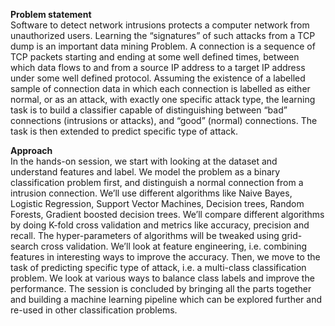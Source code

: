 **Problem statement**  
Software to detect network intrusions protects a computer network from unauthorized users.
Learning the “signatures” of such attacks from a TCP dump is an important data mining
Problem.
A connection is a sequence of TCP packets starting and ending at some well defined times,
between which data flows to and from a source IP address to a target IP address under some
well defined protocol. Assuming the existence of a labelled sample of connection data in which
each connection is labelled as either normal, or as an attack, with exactly one specific attack
type, the learning task is to build a classifier capable of distinguishing between “bad”
connections (intrusions or attacks), and “good” (normal) connections. The task is then extended to predict specific type
of attack.

**Approach**  
In the hands-on session, we start with looking at the dataset and understand features and label. 
We model the problem as a binary classification problem first, and distinguish a normal connection from a intrusion connection.
We’ll use different algorithms like Naive Bayes, Logistic Regression, Support Vector Machines, Decision trees, Random Forests,
Gradient boosted decision trees. We’ll compare different algorithms by doing K-fold cross validation and metrics like accuracy,
precision and recall. The hyper-parameters of algorithms will be tweaked using grid-search cross validation. 
We’ll look at feature engineering, i.e. combining features in interesting ways to improve the accuracy. 
Then, we move to the task of predicting specific type of attack, i.e. a multi-class classification problem. 
We look at various ways to balance class labels and improve the performance. The session is concluded by bringing all the
parts together and building a machine learning pipeline which can be explored further and re-used in other classification
problems.
